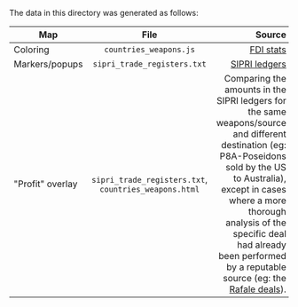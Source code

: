 The data in this directory was generated as follows:    


| Map        | File           | Source  |
| ------------- |:-------------:| -----:|
| Coloring      | `countries_weapons.js` |  [FDI stats](https://dipp.gov.in/publications/fdi-statistics) |
| Markers/popups      | `sipri_trade_registers.txt`      | [SIPRI ledgers](https://www.sipri.org/databases/armstransfers) |
| "Profit" overlay | `sipri_trade_registers.txt`, `countries_weapons.html` | Comparing the amounts in the SIPRI ledgers for the same weapons/source and different destination (eg: P8A-Poseidons sold by the US to Australia), except in cases where a more thorough analysis of the specific deal had already been performed by a reputable source (eg: the [Rafale deals](https://caravanmagazine.in/tag/rafale)). |

